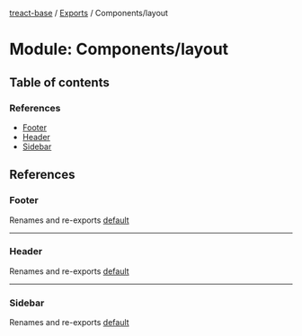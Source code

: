 [treact-base](../README.md) / [Exports](../modules.md) / Components/layout

# Module: Components/layout

## Table of contents

### References

- [Footer](Components_layout.md#footer)
- [Header](Components_layout.md#header)
- [Sidebar](Components_layout.md#sidebar)

## References

### Footer

Renames and re-exports [default](Components_layout_footer.md#default)

___

### Header

Renames and re-exports [default](Components_layout_header.md#default)

___

### Sidebar

Renames and re-exports [default](Components_layout_sidebar.md#default)
